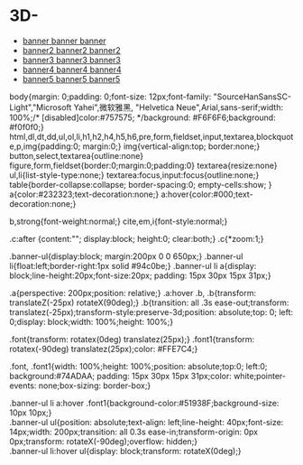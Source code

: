 # 3D-
<!doctype html>
<html>
<head>
<meta charset="utf-8">
<title>3D菜单翻转</title>
<link href="css/menu.css" rel="stylesheet" type="text/css">
</head>

<body>
<div class="banner">
    <ul class="banner-ul">
        <li>
            <a href="#" class="a">
                banner
                <span class="b">
                    <span class="font">banner</span>
                    <span class="font1">banner</span>
                </span>
            </a>
        </li>
        <li>
            <a href="#" class="a">
                banner2
                <span class="b">
                    <span class="font">banner2</span>
                    <span class="font1">banner2</span>
                </span>
            </a>
        </li>
        <li>
            <a href="#" class="a">
                banner3
                <span class="b">
                    <span class="font">banner3</span>
                    <span class="font1">banner3</span>
                </span>
            </a>
        </li>
        <li>
            <a href="#" class="a">
                banner4
                <span class="b">
                    <span class="font">banner4</span>
                    <span class="font1">banner4</span>
                </span>
            </a>
        </li>
        <li>
            <a href="#" class="a">
                banner5
                <span class="b">
                    <span class="font">banner5</span>
                    <span class="font1">banner5</span>
                </span>
            </a>
        </li>
    </ul>
</div>
</body>
</html>

body{margin: 0;padding: 0;font-size: 12px;font-family: "SourceHanSansSC-Light","Microsoft Yahei",微软雅黑,
"Helvetica Neue",Arial,sans-serif;width: 100%;/* [disabled]color:#757575; */background: #F6F6F6;background: #f0f0f0;}
html,dl,dt,dd,ul,ol,li,h1,h2,h4,h5,h6,pre,form,fieldset,input,textarea,blockquote,p,img{padding:0; margin:0;}
img{vertical-align:top; border:none;}
button,select,textarea{outline:none}
figure,form,fieldset{border:0;margin:0;padding:0}
textarea{resize:none}
ul,li{list-style-type:none;}
textarea:focus,input:focus{outline:none;}
table{border-collapse:collapse; border-spacing:0; empty-cells:show; }
a{color:#232323;text-decoration:none;}
a:hover{color:#000;text-decoration:none;}

b,strong{font-weight:normal;}
cite,em,i{font-style:normal;}

.c:after {content:""; display:block; height:0; clear:both;}
.c{*zoom:1;}


.banner-ul{display:block; margin:200px 0 0 650px;}
.banner-ul  li{float:left;border-right:1px solid #94c0be;}
.banner-ul li a{display: block;line-height:20px;font-size:20px; padding: 15px 30px 15px 31px;}
		
.a{perspective: 200px;position: relative;}
.a:hover .b, .b{transform: translateZ(-25px) rotateX(90deg);}
.b{transition: all .3s ease-out;transform: translatez(-25px);transform-style:preserve-3d;position: absolute;top: 0;
left: 0;display: block;width: 100%;height: 100%;}
		

		
.font{transform: rotatex(0deg) translatez(25px);}
.font1{transform: rotatex(-90deg) translatez(25px);color: #FFE7C4;}


.font, .font1{width: 100%;height: 100%;position: absolute;top:0; left:0; background:#74ADAA; padding: 15px 30px 15px 
31px;color: white;pointer-events: none;box-sizing: border-box;}
		
		
.banner-ul li a:hover .font1{background-color:#51938F;background-size: 10px 10px;}							
.banner-ul ul{position: absolute;text-align: left;line-height: 40px;font-size: 14px;width: 200px;transition: all 0.3s ease-in;transform-origin: 0px 0px;transform: rotateX(-90deg);overflow: hidden;}	
.banner-ul li:hover ul{display: block;transform: rotateX(0deg);}
